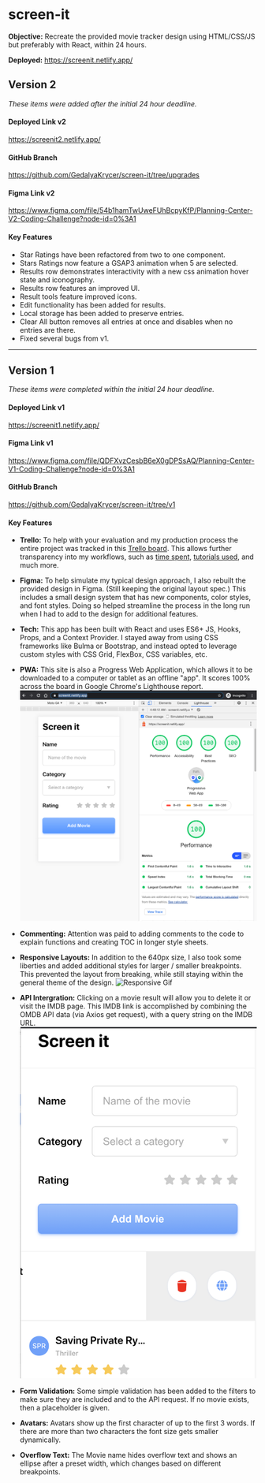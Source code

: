 # screen-it


**Objective:** Recreate the provided movie tracker design using HTML/CSS/JS but preferably with React, within 24 hours.

**Deployed:** https://screenit.netlify.app/


## Version 2

*These items were added after the initial 24 hour deadline.* 

#### Deployed Link v2
https://screenit2.netlify.app/

#### GitHub Branch 
https://github.com/GedalyaKrycer/screen-it/tree/upgrades

#### Figma Link v2
https://www.figma.com/file/54b1hamTwUweFUhBcpyKfP/Planning-Center-V2-Coding-Challenge?node-id=0%3A1


#### Key Features 

* Star Ratings have been refactored from two to one component. 
* Stars Ratings now feature a GSAP3 animation when 5 are selected. 
* Results row demonstrates interactivity with a new css animation hover state and iconography.
* Results row features an improved UI.
* Result tools feature improved icons.
* Edit functionality has been added for results.
* Local storage has been added to preserve entries. 
* Clear All button removes all entries at once and disables when no entries are there. 
* Fixed several bugs from v1.


---


## Version 1

*These items were completed within the initial 24 hour deadline.* 

#### Deployed Link v1
https://screenit1.netlify.app/

#### Figma Link v1
https://www.figma.com/file/QDFXvzCesbB6eX0gDPSsAQ/Planning-Center-V1-Coding-Challenge?node-id=0%3A1

#### GitHub Branch 
https://github.com/GedalyaKrycer/screen-it/tree/v1


#### Key Features 

* **Trello:** To help with your evaluation and my production process the entire project was tracked in this [Trello board](https://trello.com/b/s8Ciuzfa). This allows further transparency into my workflows, such as [time spent](https://trello.com/c/te2ZPyp6), [tutorials used](https://trello.com/c/ZQ6hs0bG), and much more. 

* **Figma:** To help simulate my typical design approach, I also rebuilt the provided design in Figma. (Still keeping the original layout spec.) This includes a small design system that has new components, color styles, and font styles. Doing so helped streamline the process in the long run when I had to add to the design for additional features. 

* **Tech:** This app has been built with React and uses ES6+ JS, Hooks, Props, and a Context Provider. I stayed away from using CSS frameworks like Bulma or Bootstrap, and instead opted to leverage custom styles with CSS Grid, FlexBox, CSS variables, etc.

* **PWA:** This site is also a Progress Web Application, which allows it to be downloaded to a computer or tablet as an offline "app". It scores 100% across the board in Google Chrome's Lighthouse report. 
![lighthouse report](./readme-assets/lighthouse-report.png) 

* **Commenting:** Attention was paid to adding comments to the code to explain functions and creating TOC in longer style sheets.

* **Responsive Layouts:** In addition to the 640px size, I also took some liberties and added additional styles for larger / smaller breakpoints. This prevented the layout from breaking, while still staying within the general theme of the design. 
![Responsive Gif](./readme-assets/responsive.gif)  

* **API Intergration:** Clicking on a movie result will allow you to delete it or visit the IMDB page. This IMDB link is accomplished by combining the OMDB API data (via Axios get request), with a query string on the IMDB URL. 
![Tools Gif](./readme-assets/tools.png)  

* **Form Validation:** Some simple validation has been added to the filters to make sure they are included and to the API request. If no movie exists, then a placeholder is given.

* **Avatars:** Avatars show up the first character of up to the first 3 words. If there are more than two characters the font size gets smaller dynamically. 

* **Overflow Text:** The Movie name hides overflow text and shows an ellipse after a preset width, which changes based on different breakpoints.


